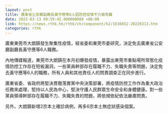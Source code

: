 ```yaml
---
layout: post
title: 廣東省公安廳副廳長黃守應等6人因防控疫情不力被免職
date: 2022-03-13 09:59:42.000000000 +08:00
link: https://news.rthk.hk/rthk/ch/component/k2/1638652-20220313.htm
categories: rthk
---
```


廣東東莞市大朗鎮發生聚集性疫情，經省委和東莞市委研究，決定免去廣東省公安廳副廳長黃守應等6人職務。

內地傳媒報道，東莞市大朗鎮在本月初爆發疫情，暴露出東莞市重點場所常態化疫情防控工作存在短板漏洞，一些黨員幹部存在履職不力、失職失責等問題，決定免去黃守應等6人的職務，所有人員和其他責任人的問責調查正在同步進行。

廣東省委、省政府將堅決貫徹落實黨中央決策部署，將疫情防控工作作為重大政治任務來處理，堅持以人民為中心，堅決守護人民群眾生命安全和身體健康。對一些黨員領導幹部存在履職不力、失職失責的問題，將依規依紀依法嚴肅問責。

另外，大朗鎮新增2宗本土確診病例，再多6宗本土無症狀感染個案。
